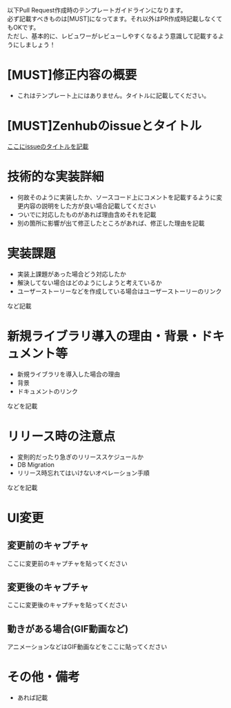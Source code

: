 以下Pull Request作成時のテンプレートガイドラインになります。  
必ず記載すべきものは[MUST]になってます。それ以外はPR作成時記載しなくてもOKです。  
ただし、基本的に、レビュワーがレビューしやすくなるよう意識して記載するようにしましょう！


# [MUST]修正内容の概要
- これはテンプレート上にはありません。タイトルに記載してください。

# [MUST]Zenhubのissueとタイトル
[ここにissueのタイトルを記載](ここにissueのリンクを記載)

# 技術的な実装詳細
- 何故そのように実装したか、ソースコード上にコメントを記載するように変更内容の説明をした方が良い場合記載してください
- ついでに対応したものがあれば理由含めそれを記載
- 別の箇所に影響が出て修正したところがあれば、修正した理由を記載

# 実装課題
- 実装上課題があった場合どう対応したか
- 解決してない場合はどのようにしようと考えているか
- ユーザーストーリーなどを作成している場合はユーザーストーリーのリンク

など記載

# 新規ライブラリ導入の理由・背景・ドキュメント等
- 新規ライブラリを導入した場合の理由
- 背景
- ドキュメントのリンク

などを記載

# リリース時の注意点
- 変則的だったり急ぎのリリーススケジュールか
- DB Migration
- リリース時忘れてはいけないオペレーション手順

などを記載

# UI変更
## 変更前のキャプチャ

ここに変更前のキャプチャを貼ってください

## 変更後のキャプチャ

ここに変更後のキャプチャを貼ってください

## 動きがある場合(GIF動画など)

アニメーションなどはGIF動画などをここに貼ってください

# その他・備考
- あれば記載
